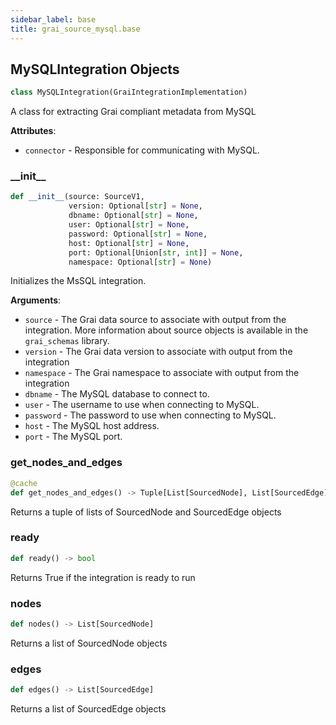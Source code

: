 ```yaml
---
sidebar_label: base
title: grai_source_mysql.base
---
```


## MySQLIntegration Objects

```python
class MySQLIntegration(GraiIntegrationImplementation)
```

A class for extracting Grai compliant metadata from MySQL

**Attributes**:

- `connector` - Responsible for communicating with MySQL.

### \_\_init\_\_

```python
def __init__(source: SourceV1,
             version: Optional[str] = None,
             dbname: Optional[str] = None,
             user: Optional[str] = None,
             password: Optional[str] = None,
             host: Optional[str] = None,
             port: Optional[Union[str, int]] = None,
             namespace: Optional[str] = None)
```

Initializes the MsSQL integration.

**Arguments**:

- `source` - The Grai data source to associate with output from the integration. More information about source objects is available in the `grai_schemas` library.
- `version` - The Grai data version to associate with output from the integration
- `namespace` - The Grai namespace to associate with output from the integration
- `dbname` - The MySQL database to connect to.
- `user` - The username to use when connecting to MySQL.
- `password` - The password to use when connecting to MySQL.
- `host` - The MySQL host address.
- `port` - The MySQL port.

### get\_nodes\_and\_edges

```python
@cache
def get_nodes_and_edges() -> Tuple[List[SourcedNode], List[SourcedEdge]]
```

Returns a tuple of lists of SourcedNode and SourcedEdge objects

### ready

```python
def ready() -> bool
```

Returns True if the integration is ready to run

### nodes

```python
def nodes() -> List[SourcedNode]
```

Returns a list of SourcedNode objects

### edges

```python
def edges() -> List[SourcedEdge]
```

Returns a list of SourcedEdge objects
